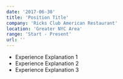 ```yaml
---
date: '2017-06-30'
title: 'Position Title'
company: 'Ricks Club American Restaurant'
location: 'Greater NYC Area'
range: 'Start - Present'
url: ''
---
```


- Experience Explanation 1
- Experience Explanation 2
- Experience Explanation 3
